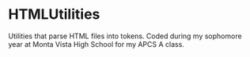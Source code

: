 # HTMLUtilities
Utilities that parse HTML files into tokens. Coded during my sophomore year at Monta Vista High School for my APCS A class.
